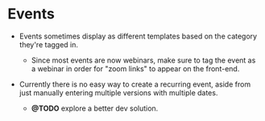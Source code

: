 # Events

- Events sometimes display as different templates based on the category they're tagged in.
	- Since most events are now webinars, make sure to tag the event as a webinar in order for "zoom links" to appear on the front-end.

- Currently there is no easy way to create a recurring event, aside from just manually entering multiple versions with multiple dates. 
	- **@TODO** explore a better dev solution.